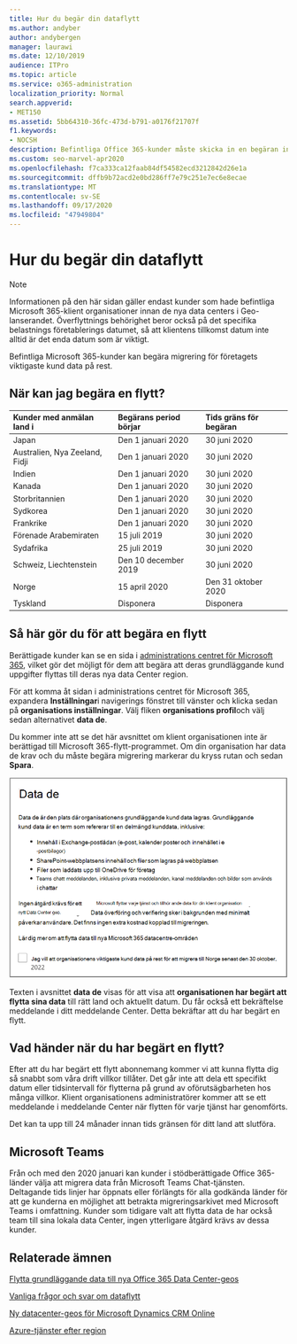 ```yaml
---
title: Hur du begär din dataflytt
ms.author: andyber
author: andybergen
manager: laurawi
ms.date: 12/10/2019
audience: ITPro
ms.topic: article
ms.service: o365-administration
localization_priority: Normal
search.appverid:
- MET150
ms.assetid: 5bb64310-36fc-473d-b791-a0176f21707f
f1.keywords:
- NOCSH
description: Befintliga Office 365-kunder måste skicka in en begäran innan tids gränsen för sitt land för att deras Microsoft 365 Services-data flyttas till deras nya geo.
ms.custom: seo-marvel-apr2020
ms.openlocfilehash: f7ca333ca12faab84df54582ecd3212842d26e1a
ms.sourcegitcommit: dffb9b72acd2e0bd286ff7e79c251e7ec6e8ecae
ms.translationtype: MT
ms.contentlocale: sv-SE
ms.lasthandoff: 09/17/2020
ms.locfileid: "47949804"
---
```

# <a name="how-to-request-your-data-move"></a>Hur du begär din dataflytt

> [!NOTE]
> Informationen på den här sidan gäller endast kunder som hade befintliga Microsoft 365-klient organisationer innan de nya data centers i Geo-lanserandet. Överflyttnings behörighet beror också på det specifika belastnings företablerings datumet, så att klientens tillkomst datum inte alltid är det enda datum som är viktigt.
  
Befintliga Microsoft 365-kunder kan begära migrering för företagets viktigaste kund data på rest.  
  
## <a name="when-can-i-request-a-move"></a>När kan jag begära en flytt?

|**Kunder med anmälan land i**|**Begärans period börjar**|**Tids gräns för begäran**|
|:-----|:-----|:-----|
|Japan   <br/> |Den 1 januari 2020  <br/> |30 juni 2020  <br/> |
|Australien, Nya Zeeland, Fidji  <br/> |Den 1 januari 2020  <br/> |30 juni 2020  <br/> |
|Indien  <br/> |Den 1 januari 2020  <br/> |30 juni 2020  <br/> |
|Kanada  <br/> |Den 1 januari 2020  <br/> |30 juni 2020  <br/> |
|Storbritannien  <br/> |Den 1 januari 2020  <br/> |30 juni 2020  <br/> |
|Sydkorea  <br/> |Den 1 januari 2020  <br/> |30 juni 2020  <br/> |
|Frankrike  <br/> |Den 1 januari 2020  <br/> |30 juni 2020  <br/> |
|Förenade Arabemiraten  <br/> |15 juli 2019  <br/> |30 juni 2020  <br/> |
|Sydafrika  <br/> |25 juli 2019  <br/> |30 juni 2020  <br/> |
|Schweiz, Liechtenstein  <br/> |Den 10 december 2019  <br/> |30 juni 2020  <br/> |
|Norge  <br/> |15 april 2020  <br/> |Den 31 oktober 2020  <br/> |
|Tyskland  <br/> |Disponera  <br/> |Disponera  <br/> |

## <a name="how-to-request-a-move"></a>Så här gör du för att begära en flytt

Berättigade kunder kan se en sida i [administrations centret för Microsoft 365](https://aka.ms/365admin), vilket gör det möjligt för dem att begära att deras grundläggande kund uppgifter flyttas till deras nya data Center region.  
  
För att komma åt sidan i administrations centret för Microsoft 365, expandera **Inställningar**i navigerings fönstret till vänster och klicka sedan på **organisations inställningar**.
Välj fliken **organisations profil**och välj sedan alternativet **data de**.
  
Du kommer inte att se det här avsnittet om klient organisationen inte är berättigad till Microsoft 365-flytt-programmet.  Om din organisation har data de krav och du måste begära migrering markerar du kryss rutan och sedan **Spara**.
  
![Skärmen för att välja Data Center](../media/dataresidencyflyoutae.jpg)
  
Texten i avsnittet **data de** visas för att visa att **organisationen har begärt att flytta sina data** till rätt land och aktuellt datum. Du får också ett bekräftelse meddelande i ditt meddelande Center. Detta bekräftar att du har begärt en flytt. 


  
## <a name="what-happens-after-requesting-a-move"></a>Vad händer när du har begärt en flytt?

Efter att du har begärt ett flytt abonnemang kommer vi att kunna flytta dig så snabbt som våra drift villkor tillåter. Det går inte att dela ett specifikt datum eller tidsintervall för flytterna på grund av oförutsägbarheten hos många villkor. Klient organisationens administratörer kommer att se ett meddelande i meddelande Center när flytten för varje tjänst har genomförts.
  
Det kan ta upp till 24 månader innan tids gränsen för ditt land att slutföra.
  
## <a name="microsoft-teams"></a>Microsoft Teams

Från och med den 2020 januari kan kunder i stödberättigade Office 365-länder välja att migrera data från Microsoft Teams Chat-tjänsten.  Deltagande tids linjer har öppnats eller förlängts för alla godkända länder för att ge kunderna en möjlighet att betrakta migreringsarkivet med Microsoft Teams i omfattning. Kunder som tidigare valt att flytta data de har också team till sina lokala data Center, ingen ytterligare åtgärd krävs av dessa kunder.

## <a name="related-topics"></a>Relaterade ämnen

[Flytta grundläggande data till nya Office 365 Data Center-geos](moving-data-to-new-datacenter-geos.md)

[Vanliga frågor och svar om dataflytt](data-move-faq.md)

[Ny datacenter-geos för Microsoft Dynamics CRM Online](https://go.microsoft.com/fwlink/p/?Linkid=615924)
  
[Azure-tjänster efter region](https://azure.microsoft.com/regions/)
  

